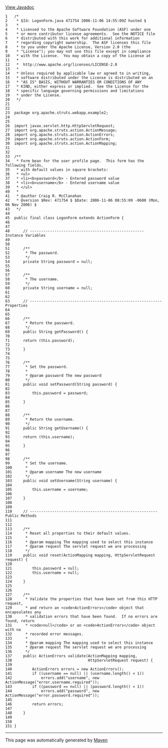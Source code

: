 [View Javadoc](../../../../../../apidocs/org/apache/struts/webapp/example2/LogonForm.html.md)


    1   /*
    2    * $Id: LogonForm.java 471754 2006-11-06 14:55:09Z husted $
    3    *
    4    * Licensed to the Apache Software Foundation (ASF) under one
    5    * or more contributor license agreements.  See the NOTICE file
    6    * distributed with this work for additional information
    7    * regarding copyright ownership.  The ASF licenses this file
    8    * to you under the Apache License, Version 2.0 (the
    9    * "License"); you may not use this file except in compliance
    10   * with the License.  You may obtain a copy of the License at
    11   *
    12   *  http://www.apache.org/licenses/LICENSE-2.0
    13   *
    14   * Unless required by applicable law or agreed to in writing,
    15   * software distributed under the License is distributed on an
    16   * "AS IS" BASIS, WITHOUT WARRANTIES OR CONDITIONS OF ANY
    17   * KIND, either express or implied.  See the License for the
    18   * specific language governing permissions and limitations
    19   * under the License.
    20   */
    21  
    22  
    23  package org.apache.struts.webapp.example2;
    24  
    25  
    26  import javax.servlet.http.HttpServletRequest;
    27  import org.apache.struts.action.ActionMessage;
    28  import org.apache.struts.action.ActionErrors;
    29  import org.apache.struts.action.ActionForm;
    30  import org.apache.struts.action.ActionMapping;
    31  
    32  
    33  /**
    34   * Form bean for the user profile page.  This form has the following fields,
    35   * with default values in square brackets:
    36   * <ul>
    37   * <li><b>password</b> - Entered password value
    38   * <li><b>username</b> - Entered username value
    39   * </ul>
    40   *
    41   * @author Craig R. McClanahan
    42   * @version $Rev: 471754 $ $Date: 2006-11-06 08:55:09 -0600 (Mon, 06 Nov 2006) $
    43   */
    44  
    45  public final class LogonForm extends ActionForm {
    46  
    47  
    48      // --------------------------------------------------- Instance Variables
    49  
    50  
    51      /**
    52       * The password.
    53       */
    54      private String password = null;
    55  
    56  
    57      /**
    58       * The username.
    59       */
    60      private String username = null;
    61  
    62  
    63      // ----------------------------------------------------------- Properties
    64  
    65  
    66      /**
    67       * Return the password.
    68       */
    69      public String getPassword() {
    70  
    71      return (this.password);
    72  
    73      }
    74  
    75  
    76      /**
    77       * Set the password.
    78       *
    79       * @param password The new password
    80       */
    81      public void setPassword(String password) {
    82  
    83          this.password = password;
    84  
    85      }
    86  
    87  
    88      /**
    89       * Return the username.
    90       */
    91      public String getUsername() {
    92  
    93      return (this.username);
    94  
    95      }
    96  
    97  
    98      /**
    99       * Set the username.
    100      *
    101      * @param username The new username
    102      */
    103     public void setUsername(String username) {
    104 
    105         this.username = username;
    106 
    107     }
    108 
    109 
    110     // --------------------------------------------------------- Public Methods
    111 
    112 
    113     /**
    114      * Reset all properties to their default values.
    115      *
    116      * @param mapping The mapping used to select this instance
    117      * @param request The servlet request we are processing
    118      */
    119     public void reset(ActionMapping mapping, HttpServletRequest request) {
    120 
    121         this.password = null;
    122         this.username = null;
    123 
    124     }
    125 
    126 
    127     /**
    128      * Validate the properties that have been set from this HTTP request,
    129      * and return an <code>ActionErrors</code> object that encapsulates any
    130      * validation errors that have been found.  If no errors are found, return
    131      * <code>null</code> or an <code>ActionErrors</code> object with no
    132      * recorded error messages.
    133      *
    134      * @param mapping The mapping used to select this instance
    135      * @param request The servlet request we are processing
    136      */
    137     public ActionErrors validate(ActionMapping mapping,
    138                                  HttpServletRequest request) {
    139 
    140         ActionErrors errors = new ActionErrors();
    141         if ((username == null) || (username.length() < 1))
    142             errors.add("username", new ActionMessage("error.username.required"));
    143         if ((password == null) || (password.length() < 1))
    144             errors.add("password", new ActionMessage("error.password.required"));
    145 
    146         return errors;
    147 
    148     }
    149 
    150 
    151 }

------------------------------------------------------------------------

This page was automatically generated by [Maven](http://maven.apache.org/)
